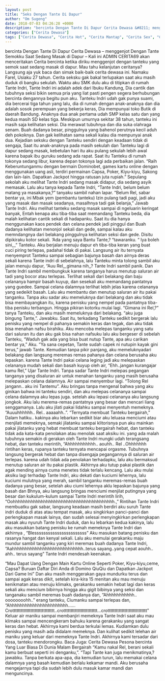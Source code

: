```yaml
---
layout: post
title: "Seks Dengan Tante Di Dapur"
author: "Om Sugeng"
date: 2018-07-03 04:26:28 +0000
description: "bercinta Dengan Tante Di Dapur Cerita Dewasa &#8211; menggenjot Dengan Tante Semokku Saat Sedang Masak di Dapur \u2013 Kali ini ADMIN CERITA69 akan menceritakan Cerita bercinta ketika diriku menggenjot de..."
categories: ["Cerita Dewasa"]
tags: ["Cerita Dewasa", "Cerita Hot", "Cerita Mantap", "Cerita Sex", "Cinta Hanya Nafsu", "Cinta Terlarang"]
---
```



bercinta Dengan Tante Di Dapur
Cerita Dewasa &#8211; menggenjot Dengan Tante Semokku Saat Sedang Masak di Dapur – Kali ini ADMIN CERITA69 akan menceritakan Cerita bercinta ketika diriku menggenjot dengan tanteku yang semok saat sedang masak di dapur. Mau tahu kelanjutan ceritanya? Langsung aja yuk baca dan simak baik-baik cerita dewasa ini.
Namaku Farel, Usiaku 27 tahun. Cerita seksku gak bakal terlupakan saat aku masih duduk di bangku sekulah. Waktu aku SMK dulu aku di titipkan di rumah Tante Indri, Tante Indri ini adalah adek dari Ibuku Kandung, Dia cantik dan tubuhnya seksi bikin semua pria yang liat pasti pengen segera berhubungan bercinta dengannya begitu pun aku.
Tanteku Indri udah gak punya suami, dia bercerai tiga tahun yang lalu, dia di rumah dengan anak-anaknya dan dia adalah sosok perempuan yang bekerja keras, Dia mempunyai toko Butik di daerah Bandung. Anaknya dua anak pertama udah SMP kelas satu dan yang kedua masih SD kelas tiga. Meskipun umurnya sekitar 38 tahun, tanteku ini masih saja kelihatan seksi. Dia merawat tubuhnya dan dia suka olahraga senam.
Buah dadanya besar, pinggulnya yang bahenol perutnya kecil aduh deh pokoknya. Dan gak kelihatan sama sekali kalau dia mempunyai anak dua. Kejadian seksku dengan Tanteku sendiri dengan keadaan tidak di sengaja, Saat itu anak-anaknya pada masih sekulah dan Tanteku lagi di dapur sedang masak, kebetulan hari itu aku pulang sekulah lebih awal karena bapak ibu guruku sedang ada rapat. Saat itu Tanteku di rumah tokonya sedang libur, karena depan tokonya lagi ada perbaikan jalan.
“Raih Keberuntunganmu dengan bermain Dominobet, games kartu online dengan menggunakan uang asli, terdiri permainan Capsa, Poker, Kiyu-kiyu, Sakong dan lain-lain. Dapatkan Jackpot hingga ratusan juta rupiah.”
Sepulang sekolah aku melihat Tante Indri sedang masak didapur, dia sedang asyik memasak. Lalu aku tanya kepada Tante Indri,
“Tante Indri, belum belum matang ya masakanya,?” tanyaku sambil nahan lapar.
“Belum Rel, sabar bentar ya, ini Mbak yem (pembantu tanteku) Izin pulang tadi pagi, jadi aku yang masak dan masak seadanya, masalhnya tadi gak belanja,” Jawab Tante Indri.
Aku melihat tanteku sedang masak sampai di ngeluarin keringat banyak, Entah kenapa aku tiba-tiba saat memandang Tanteku beda, dia malah kelihatan cantik sekali di hadapanku. Saat itu dia hanya menggunakan kaos pendek dan celana pendek jadi pinggul dan Buah dadanya kelihatan menonjol sekali dan gede, sampai kalau aku memndangnya dari belakang pinggulnya kelihatan seksi dan gede. Disitu dipikiraku kotor sekali.
‘Ada yang saya Bantu Tante,? “tawaranku.
“ Iya boleh sini,,,” Tanteku.
Aku berjalan menuju dapur eh tiba-tiba keran yang buat cuci piring terlepas, padahal tidak di pakai. Langsung air itu ternyata menyemprot Tanteku sampai sebagian bajunya basah dan airnya deras sekali karena Tante indri di sebelahnya, lalu Tanteku minta tolong sambil aku jalan menuju dapur,
“Auu Rel,,,gimana nih,,? Tante Indri sambil panik.
Dan Tante Indri sambil membungkuk karena tanganya harus menutup saluran air tadi yang bocor atau terlepas. Terlihat sekali dari belakang dan baju celananya hampir basah kuyup, dan sesekali aku memandang pantatnya yang guedee. Sampai celana dalamnya terlihat lebih jelas karena celananya yang sedeikit basah.
Lalu aku membantu dan menutup saluran air itu pakai tanganku. Tanpa aku sadar aku memeluknya dari belakang dan aku tidak bisa membayangkan itu, karena penisku yang nempel pada pantatnya tiba-tiba penisku terbangun. Hingga pikiran kotorku mulai lagi.
“Gimana ini Rel,?” tanya Tanteku, dan aku masih memeluknya dari belakang.
“aku juga bingung Tante,”. Jawabku.
Saat itu, terkadang Tanteku sedikit bergerak lalu penisku yang nempel di pahanya semakin keras dan tegak, dan aku tidak bisa menahan nafsu birahiku. Aku mencoba melepas tanganku yang satu dari saluran itu dan aku gak bisa nahan nafsuku lalu aku bergeser di sebelah Tanteku,
“Waduh gak ada yang bisa buat nutup Tante, apa aku carikan bentar ya,” Aku.
“Ya sana cepetan, Tante sudah capek ni nutupin kayak gini terus,” jawab Tante.
Kemudian tanpa pikir panjang, aku memeluknyadari belakang dan langsung meremas remas pahanya dan celana berusaha aku lepaskan. karena Tante Indri pakai celana leging jadi aku melepaskan celananya mudah sekali dan basah kuyup oleh air,
“Ehh..jangan kurangajar kamu Rel,” Ujar Tante Indri.
Tanpa sadar Tante Indri melepas pegangan tanganya yang disaluran air untuk menahan tanganku yang masih berusaha melepaskan celana dalamnya. Air sampai menyembur lagi.
“Tolong Rel jangann.. aku ini Tantemu”.
Aku bringas tanpa mengenal bahwa yang aku ginikan bahwa ini tanteku sendiri, dan aku melepas celananya sampai celana dalamnya aku lepas juga. setelah aku lepasi celananya aku langsung jongkok. Aku lalu merema-remas pantatnya yang besar dan mencari liang senggamanya. Lalu aku jilati pakai lidahku sampai menyentuh memeknya.
“Auuuhhhhhh.. Rel.. aaaaahh..”.
“Ternyata membuat Tanteku bergairah,” Dalam hatiku..
kakinya aku lebarkan sedikit biar aku leluasa menciumi atau menjilati memeknya, semaki jilatanku sampai klitorisnya pun aku mainkan pakai jilatanku yang hebat membuat tanteku bergairah hebat, dan tanteku tidak ada kata-kata penolakan atau menolak saat aksiku ini. yang ada malah tubuhnya semakin di gerakan oleh Tante Indri mungki udah terangsang hebat, dan tanteku merintih,
“Ahhhhhhhhhhh.. aouhh.. Rel ..Ohhhhhhh rintihan keras, rupanya tanteku ternyata mencapai orgasme.
Tubuhnya langsung bergerak hebat dan tanpa disengaja pegangannya di saluran air terlepas.
karena udah tidak ada penolakan terhadapku, lalu aku bermaksud menutup saluran air itu pakai plastik. Akhirnya aku tutup pakai plastik dan agak mending airnya cuma menetes tidak terlalu kencang. Lalu aku mulai aksiku lagi terhadap Tante Indri, aku dekati dan kuciumi lehernya, lalu kuciumi mulutnya yang merah, sambil tanganku meremas-remas buah dadanya yang besar, setelah aku ciumi lehernya aklu lepaskan bajunya yang basah dan Bhnya, aku langsung bringas menciumi menjilat putingnya yang besar dan kukulum-kulum sampai Tante Indri merintih lirih,
“Oohhhhhhhhhhhhhhhhhhhhhhhhhhhhhhhhhhhhhhhh.,”
Rintihan Tante Indri membuatku gak sabar, langsung keadaan masih berdiri aku suruh Tante indri duduk di atas atau tempat masak, aku singkirkan panci-panci dan perlengkapan masak lainya, dan sudah selesai menyingkirkan perlengkapan masak aku nyuruh Tante Indri duduk, dan ku lebarkan kedua kakinya, lalu aku masukkan batang penisku ke rumah memeknya Tante Indri dan akhirnya ,
“Blesssssssssssssssssssssss”
Aku masukan batang penisku dan rasanya hangat dan kenyal sekali.
Lalu aku memulai gerakanku maju mundur sambil tanganku yang kiri meremas buah dadanya Tante Indri,
“Aahhhhhhhhhhhhhhhhhhhhhhhhhhhh..terus sayang..yang cepat aouhh.. ahh.. terus sayang” Tante Indri mendesah keenakan.

&#8220;Mau Dapat Uang Dengan Main Kartu Online Seperti Poker, Kiyu-kiyu,ceme, Capsa? Buruan Daftar Diri Anda di Domino QiuQiu dan Dapatkan Jackpot Dari Game Ini&#8221;
Dan aku masih menggerakan gaya mundurku terus dan sampai agak keras dikit, setelah
kira-kira 15 menitan aku mau menuju kenikmatan atau menuju klimaks, gerakanku semakin hebat lagi dan keras sekali aku mencium bibirnya hingga aku gigit bibinya yang seksi dan tanganaku sambil meremas buah dadanya dan,
“Ahhhhhhhhhhh.. oooooooohh..” erang tanteku,
Ciumanku sampai terlepas dan,
“Ahhhhhhhhhhhhhhhhhhhhhhh……Crotttttttttttttttttttttttttttttt..crotttttttttttttttttttttttt…crotttttttttttttttttttttttttttt”
Keluar air maniku sampai membanjiri memeknya Tante Indri saat aku mau klimaks sampai mencengkeram bahuku karena gerakanku yang sangat keras dan hebat.
Akhirnya kami berdua terkulai lemas. Kudiamkan dulu penisku yang masih ada didalam memeknya. Dan kulihat sedikit lelehan air maniku yang keluar dari memeknya Tante Indri.
Akhirnya kami tersadar dari dosa, tanteku mendorongku.
Baca Juga: Cerita Dewasa Pesona bercinta Yang Luar Biasa Di Dunia Malam Bergairah
“Kamu nakal Rel, berani sekali kamu berbuat seperti ini denganku,”.
“Tapi Tante kan juga menikmatinya,? jawabku.
Tanpa berkata apa-apa, dia kemudian turun, lalu memakai celana dalamnya yang basah kemudian berlalu kekamar mandi. Aku berusaha mengejarnya tapi dia sudah lebih dulu masuk kamar mandi dan menguncinya.
